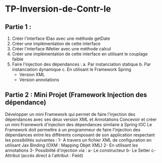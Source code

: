 # TP-Inversion-de-Contr-le


## Partie 1 :
  1. Créer l'interface IDao avec une méthode getDate
  2. Créer une implémentation de cette interface 
  3. Créer l'interface IMetier avec une méthode calcul
  4. Créer une implémentation de cette interface en utilisant le couplage faible
  5. Faire l'injection des dépendances :
    a. Par instanciation statique
    b. Par instanciation dynamique
    c. En utilisant le Framework Spring
        - Version XML
        - Version annotations
## Partie 2 : Mini Projet (Framework Injection des dépendance)
Développer un mini Framework qui permet de faire l'injection des dépendances avec ses deux version XML et Annotations
Concevoir et créer un mini Framework d'injection des dépendances similaire à Spring IOC
Le Framework doit permettre à un programmeur de faire l'injection des dépendances entre les différents composant de son application respectant les possibilités suivantes : 
  1- A travers un fichier XML de configuration en utilisant Jax Binding (OXM : Mapping Objet XML)
  2- En utilisant les annotations
  3- Possibilité d'injection via :
      a- Le constructeur
      b- Le Setter
      c- Attribut (accès direct à l'attribut : Field)
